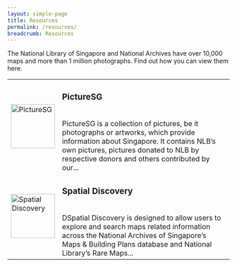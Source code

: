 ```yaml
---
layout: simple-page
title: Resources
permalink: /resources/
breadcrumb: Resources
---
```


The National Library of Singapore and National Archives have over 10,000 maps and more than 1 million photographs. Find out how you can view them here.

<table class="table-v">
  <tr>
    <td><img src="/images/thumbnail-picturesg" alt="PictureSG" height="100px" /></td>
    <td>
		<h3>PictureSG</h3><br/>
		PictureSG is a collection of pictures, be it photographs or artworks, which provide information about Singapore. It contains NLB’s own pictures, pictures donated to NLB by respective donors and others contributed by our...
	</td>
  </tr>
  <tr>
    <td><img src="/images/thumbnail-spatialdiscovery" alt="Spatial Discovery" height="100px" /></td>
    <td>
		<h3>Spatial Discovery</h3><br/>
		DSpatial Discovery is designed to allow users to explore and search maps related information across the National Archives of Singapore’s Maps & Building Plans database and National Library’s Rare Maps...
	</td>
  </tr>
</table>